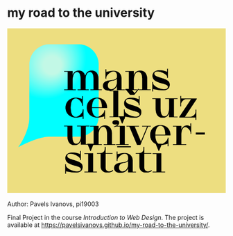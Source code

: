 # my road to the university

![logo](public/link-preview.png)

Author: Pavels Ivanovs, pi19003

Final Project in the course _Introduction to Web Design_.
The project is available at <https://pavelsivanovs.github.io/my-road-to-the-university/>.
